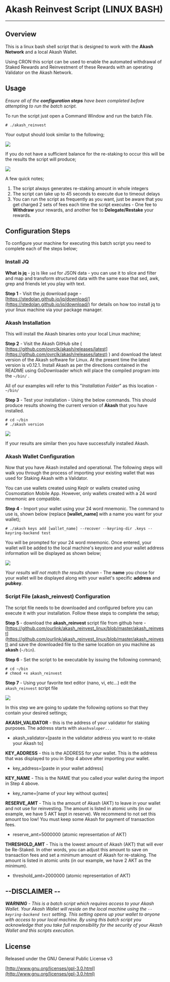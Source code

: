 # Akash Reinvest Script (LINUX BASH) #

----------
## Overview ##
This is a linux bash shell script that is designed to work with the **Akash Network** and a local Akash Wallet. 

Using CRON this script can be used to enable the automated withdrawal of Staked Rewards and Reinvestment of these Rewards with an operating Validator on the Akash Network.

## Usage ##
*Ensure all of the **configuration steps** have been completed before attempting to run the batch script.*

To run the script just open a Command Window and run the batch File. 

    # ./akash_reinvest

Your output should look similar to the following;

![](https://i.imgur.com/rxdaY7M.png)

If you do not have a sufficient balance for the re-staking to occur this will be the results the script will produce;

![](https://i.imgur.com/h391BPH.png)

A few quick notes;

1. The script always generates re-staking amount in whole integers
2. The script can take up to 45 seconds to execute due to timeout delays
3. You can run the script as frequently as you want, just be aware that you get charged 2 sets of fees each time the script executes - One fee to **Withdraw** your rewards, and another fee to **Delegate/Restake** your rewards.

## Configuration Steps ##
To configure your machine for executing this batch script you need to complete each of the steps below;

### Install JQ ###
**What is jq** - jq is like `sed` for JSON data - you can use it to slice and filter and map and transform structured data with the same ease that sed, awk, grep and friends let you play with text.

**Step 1** - Visit the jq download page - [https://stedolan.github.io/jq/download/](https://stedolan.github.io/jq/download/) for details on how too install jq to your linux machine via your package manager.



### Akash Installation ###
This will install the Akash binaries onto your local Linux machine;

**Step 2** - Visit the Akash GitHub site ( [https://github.com/ovrclk/akash/releases/latest](https://github.com/ovrclk/akash/releases/latest) ) and download the latest version of the Akash software for Linux. At the present time the latest version is v0.12.1. Install Akash as per the directions contained in the README using GoDownloader which will place the compiled program into the `~/bin/` . 

All of our examples will refer to this "*Installation Folder*" as this location - `~/bin/`

**Step 3** - Test your installation - Using the below commands. This should produce results showing the current version of **Akash** that you have installed.

    # cd ~/bin
    # ./akash version
 

![](https://i.imgur.com/oVR4Rlr.png)

If your results are similar then you have successfully installed Akash.

### Akash Wallet Configuration ###

Now that you have Akash installed and operational. The following steps will walk you through the process of importing your existing wallet that was used for Staking Akash with a Validator. 

You can use wallets created using Keplr or wallets created using Cosmostation Mobile App. However, only wallets created with a 24 word mnemonic are compatible. 

**Step 4** - Import your wallet using your 24 word mnemonic. The command to use is, shown below (replace **[wallet_name]** with a name you want for your wallet);

    # ./akash keys add [wallet_name] --recover --keyring-dir .keys --keyring-backend test

You will be prompted for your 24 word mnemonic. Once entered, your wallet will be added to the local machine's keystore and your wallet address information will be displayed as shown below;

![](https://i.imgur.com/e44yVBn.png)

*Your results will not match the results shown* - The **name** you chose for your wallet will be displayed along with your wallet's specific **address** and **pubkey**.

### Script File (akash_reinvest) Configuration ###

The script file needs to be downloaded and configured before you can execute it with your installation. Follow these steps to complete the setup;

**Step 5** - download the **akash_reinvest** script file from github here - [https://github.com/ourlink/akash_reinvest_linux/blob/master/akash_reinvest](https://github.com/ourlink/akash_reinvest_linux/blob/master/akash_reinvest) and save the downloaded file to the same location on you machine as **akash**  (`~/bin`).

**Step 6** - Set the script to be executable by issuing the following command;

    # cd ~/bin
    # chmod +x akash_reinvest


**Step 7** - Using your favorite text editor (nano, vi, etc...) edit the `akash_reinvest` script file

![](https://i.imgur.com/MdS8Xhw.png)

In this step we are going to update the following options so that they contain your desired settings;

**AKASH_VALIDATOR** - this is the address of your validator for staking purposes. The address starts with `akashvaloper...`

- akash_validator=[paste in the validator address you want to re-stake your Akash to]

**KEY_ADDRESS** - this is the ADDRESS for your wallet. This is the address that was displayed to you in Step 4 above after importing your wallet.

- key_address=[paste in your wallet address]

**KEY_NAME** - This is the NAME that you called your wallet during the import in Step 4 above.

- key_name=[name of your key without quotes]

**RESERVE_AMT** - This is the amount of Akash (AKT) to leave in your wallet and not use for reinvesting. The amount is listed in atomic units (in our example, we have 5 AKT kept in reserve). We recommend to not set this amount too low! You must keep some Akash for payment of transaction fees.

- reserve_amt=5000000   (atomic representation of AKT)

**THRESHOLD_AMT** - This is the lowest amount of Akash (AKT) that will ever be Re-Staked. In other words, you can adjust this amount to save on transaction fees and set a minimum amount of Akash for re-staking. The amount is listed in atomic units (in our example, we have 2 AKT as the minimum).

- threshold_amt=2000000 (atomic representation of AKT)

## --DISCLAIMER -- ##
***WARNING** - This is a batch script which requires access to your Akash Wallet. Your Akash Wallet will reside on the local machine using the *`--keyring-backend test`* *setting. This setting opens up your wallet to anyone with access to your local machine. By using this batch script you acknowledge that you take full responsibility for the security of your Akash Wallet and this scripts execution.** 

## License ##
Released under the GNU General Public License v3

[http://www.gnu.org/licenses/gpl-3.0.html](http://www.gnu.org/licenses/gpl-3.0.html)
